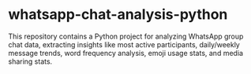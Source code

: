 # whatsapp-chat-analysis-python
This repository contains a Python project for analyzing WhatsApp group chat data, extracting insights like most active participants, daily/weekly message trends, word frequency analysis, emoji usage stats, and media sharing stats.
